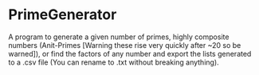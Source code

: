 # PrimeGenerator
A program to generate a given number of primes, highly composite numbers (Anit-Primes [Warning these rise very quickly after ~20 so be warned]), or find the factors of any number and export the lists generated to a .csv file (You can rename to .txt without breaking anything).
